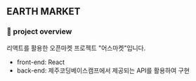 ## EARTH MARKET


### 👀 project overview 
리액트를 활용한 오픈마켓 프로젝트 "어스마켓"입니다.

- front-end: React
- back-end: 제주코딩베이스캠프에서 제공되는 API를 활용하여 구현